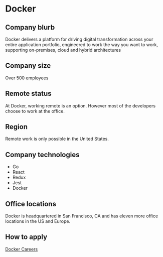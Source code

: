 # Docker

## Company blurb

Docker delivers a platform for driving digital transformation across your entire application portfolio, engineered to work the way you want to work, supporting on-premises, cloud and hybrid architectures

## Company size

Over 500 employees

## Remote status

At Docker, working remote is an option. However most of the developers choose to work at the office.

## Region

Remote work is only possible in the United States.

## Company technologies

- Go
- React
- Redux
- Jest
- Docker

## Office locations

Docker is headquartered in San Francisco, CA and has eleven more office locations in the US and Europe.

## How to apply

[Docker Careers](https://www.docker.com/careers)
